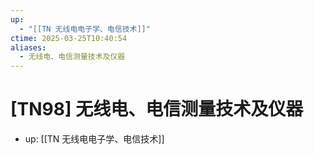 ```yaml
---
up:
  - "[[TN 无线电电子学、电信技术]]"
ctime: 2025-03-25T10:40:54
aliases:
  - 无线电、电信测量技术及仪器
---
```


# [TN98] 无线电、电信测量技术及仪器

- up: [[TN 无线电电子学、电信技术]]
